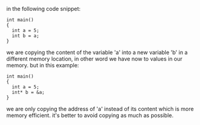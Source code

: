 in the following code snippet:
```
int main()
{
  int a = 5;
  int b = a;
}
```
we are copying the content of the variable 'a' into a new variable 'b' in a different memory location, in other word we have now to values in our memory.
but in this example:
```
int main()
{
  int a = 5;
  int* b = &a;
}
```
we are only copying the address of 'a' instead of its content which is more memory efficient. it's better to avoid copying as much as possible.
